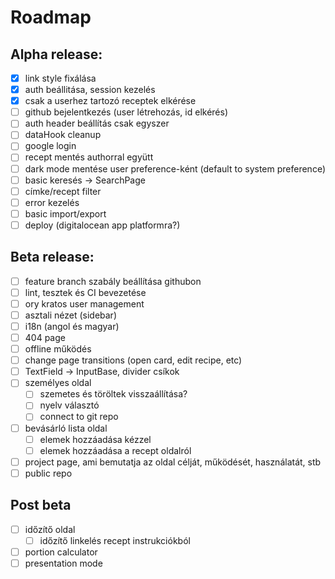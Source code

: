 # Roadmap

## Alpha release:

- [x] link style fixálása
- [x] auth beállitása, session kezelés
- [x] csak a userhez tartozó receptek elkérése
- [ ] github bejelentkezés (user létrehozás, id elkérés)
- [ ] auth header beállítás csak egyszer
- [ ] dataHook cleanup
- [ ] google login
- [ ] recept mentés authorral együtt
- [ ] dark mode mentése user preference-ként (default to system preference)
- [ ] basic keresés -> SearchPage
- [ ] címke/recept filter
- [ ] error kezelés
- [ ] basic import/export
- [ ] deploy (digitalocean app platformra?)

## Beta release:

- [ ] feature branch szabály beállítása githubon
- [ ] lint, tesztek és CI bevezetése
- [ ] ory kratos user management
- [ ] asztali nézet (sidebar)
- [ ] i18n (angol és magyar)
- [ ] 404 page
- [ ] offline működés
- [ ] change page transitions (open card, edit recipe, etc)
- [ ] TextField -> InputBase, divider csíkok
- [ ] személyes oldal
  - [ ] szemetes és töröltek visszaállítása?
  - [ ] nyelv választó
  - [ ] connect to git repo
- [ ] bevásárló lista oldal
  - [ ] elemek hozzáadása kézzel
  - [ ] elemek hozzáadása a recept oldalról
- [ ] project page, ami bemutatja az oldal célját, működését, használatát, stb
- [ ] public repo

## Post beta

- [ ] időzítő oldal
  - [ ] időzítő linkelés recept instrukciókból
- [ ] portion calculator
- [ ] presentation mode
